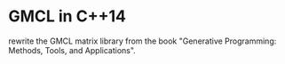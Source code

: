 # GMCL in C++14

rewrite the GMCL matrix library from the book "Generative Programming: Methods, Tools, and Applications".